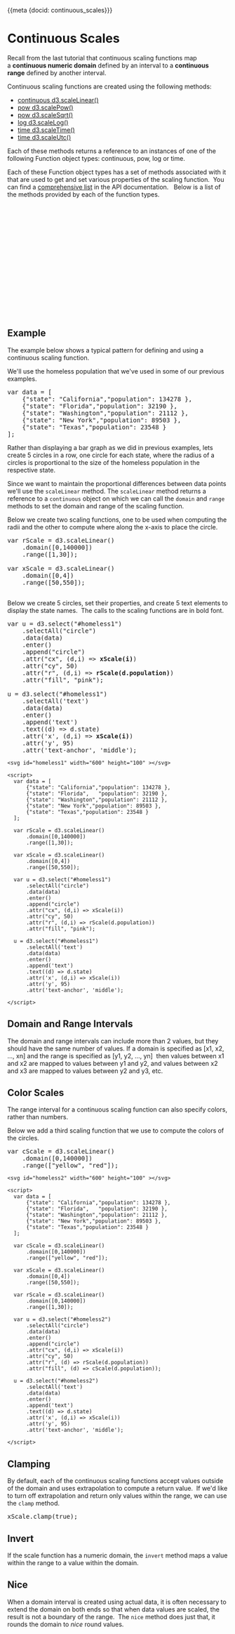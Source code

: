 {{meta {docid: continuous_scales}}}

<script src="https://d3js.org/d3.v4.min.js"></script>

# Continuous Scales

Recall from the last tutorial that continuous scaling functions map a **continuous numeric domain** defined by an interval to a **continuous range** defined by another interval.

Continuous scaling functions are created using the following methods:

+ [continuous d3.scaleLinear()](https://github.com/d3/d3-scale/blob/master/README.md#linear-scales)
+ [pow d3.scalePow()](https://github.com/d3/d3-scale/blob/master/README.md#power-scales)
+ [pow d3.scaleSqrt()](https://github.com/d3/d3-scale/blob/master/README.md#scaleSqrt)
+ [log d3.scaleLog()](https://github.com/d3/d3-scale/blob/master/README.md#log-scales)
+ [time d3.scaleTime()](https://github.com/d3/d3-scale/blob/master/README.md#scaleTime)
+ [time d3.scaleUtc()](https://github.com/d3/d3-scale/blob/master/README.md#scaleUtc)

Each of these methods returns a reference to an instances of one of the following Function object types: continuous, pow, log or time.

Each of these Function object types has a set of methods associated with it that are used to get and set various properties of the scaling function.  You can find a [comprehensive list](https://github.com/d3/d3/blob/master/API.md#continuous-scales) in the API documentation.   Below is a list of the methods provided by each of the function types.

<div>
  <svg id="methodList" width="600" height="300"></svg>
</div>

<script>
var methodNames = [
  "invert",
  "domain",
  "range",
  "rangeRound",
  "clamp",
  "interpolate",
  "ticks",
  "tickFormat",
  "nice",
  "copy",
  "exponent",
  "base"];

var columns = ["methods", "continuous", "pow", "log", "time"];

var contMethods = [0,1,2,3,4,5,6,7,8,9];
var powMethods = [0,1,2,3,4,5,6,7,8,9,10];
var logMethods = [0,1,2,3,4,5,6,7,8,9,11];
var timeMethods = [0,1,2,3,4,5,6,7,8,9];

  var yScale = d3.scaleLinear()
    .domain([0,11])
    .range([40,280]);

  d3.select("#methodList")
     .selectAll("g")
     .data(columns)
     .enter()
     .append("g")
     .attr("id", (d) => d);

  d3.select("#" + columns[0])
      .selectAll("text")
      .data(methodNames)
      .enter()
      .append("text")
      .attr("x", 100)
      .attr("y", (d,i) => yScale(i))
      .text((d) => d)
      .attr('text-anchor', 'end');

function drawCircles(colNum, data, cx) {
  var u = d3.select("#" + columns[colNum]);

  u.append("text")
      .attr("x", cx)
      .attr("y", 20)
      .attr('text-anchor', 'middle')
      .text(columns[colNum]);

  u.selectAll("circle")
      .data(data)
      .enter()
      .append("circle")
      .attr("cx", cx)
      .attr("cy", (d) => yScale(d))
      .attr("r", 8)
      .attr("fill", "pink");
}

drawCircles(1, contMethods, 150);
drawCircles(2, powMethods, 220);
drawCircles(3, logMethods, 290);
drawCircles(4, timeMethods, 360);

</script>

## Example

The example below shows a typical pattern for defining and using a continuous scaling function.

We'll use the homeless population that we've used in some of our previous examples.
<pre>
var data = [
    {"state": "California","population": 134278 },
    {"state": "Florida","population": 32190 },
    {"state": "Washington","population": 21112 },
    {"state": "New York","population": 89503 },
    {"state": "Texas","population": 23548 }
];
</pre>

Rather than displaying a bar graph as we did in previous examples, lets create 5 circles in a row, one circle for each state, where the radius of a circles is proportional to the size of the homeless population in the respective state.

Since we want to maintain the proportional differences between data points we'll use the `scaleLinear` method. The `scaleLinear` method returns a reference to a `continuous` object on which we can call the `domain` and `range` methods to set the domain and range of the scaling function.

Below we create two scaling functions, one to be used when computing the radii and the other to compute where along the x-axis to place the circle.
<pre>
var rScale = d3.scaleLinear()
    .domain([0,140000])
    .range([1,30]);

var xScale = d3.scaleLinear()
    .domain([0,4])
    .range([50,550]);
    </pre>

Below we create 5 circles, set their properties, and create 5 text elements to display the state names.  The calls to the scaling functions are in bold font.

<pre>
var u = d3.select("#homeless1")
    .selectAll("circle")
    .data(data)
    .enter()
    .append("circle")
    .attr("cx", (d,i) =&gt; <strong>xScale(i)</strong>)
    .attr("cy", 50)
    .attr("r", (d,i) =&gt; <strong>rScale(d.population)</strong>)
    .attr("fill", "pink");

u = d3.select("#homeless1")
    .selectAll('text')
    .data(data)
    .enter()
    .append('text')
    .text((d) =&gt; d.state)
    .attr('x', (d,i) =&gt; <strong>xScale(i)</strong>)
    .attr('y', 95)
    .attr('text-anchor', 'middle');
</pre>

``` {cm: active}
<svg id="homeless1" width="600" height="100" ></svg>

<script>
  var data = [
      {"state": "California","population": 134278 },
      {"state": "Florida",   "population": 32190 },
      {"state": "Washington","population": 21112 },
      {"state": "New York","population": 89503 },
      {"state": "Texas","population": 23548 }
  ];

  var rScale = d3.scaleLinear()
      .domain([0,140000])
      .range([1,30]);

  var xScale = d3.scaleLinear()
      .domain([0,4])
      .range([50,550]);

  var u = d3.select("#homeless1")
      .selectAll("circle")
      .data(data)
      .enter()
      .append("circle")
      .attr("cx", (d,i) => xScale(i))
      .attr("cy", 50)
      .attr("r", (d,i) => rScale(d.population))
      .attr("fill", "pink");

  u = d3.select("#homeless1")
      .selectAll('text')
      .data(data)
      .enter()
      .append('text')
      .text((d) => d.state)
      .attr('x', (d,i) => xScale(i))
      .attr('y', 95)
      .attr('text-anchor', 'middle');

</script>
```

## Domain and Range Intervals

The domain and range intervals can include more than 2 values, but they should have the same number of values. If a domain is specified as [x1, x2, ..., xn] and the range is specified as [y1, y2, ..., yn]  then values between x1 and x2 are mapped to values between y1 and y2, and values between x2 and x3 are mapped to values between y2 and y3, etc.

## Color Scales

The range interval for a continuous scaling function can also specify colors, rather than numbers.

Below we add a third scaling function that we use to compute the colors of the circles.
<pre>
var cScale = d3.scaleLinear()
    .domain([0,140000])
    .range(["yellow", "red"]);
</pre>

```
<svg id="homeless2" width="600" height="100" ></svg>

<script>
  var data = [
      {"state": "California","population": 134278 },
      {"state": "Florida",   "population": 32190 },
      {"state": "Washington","population": 21112 },
      {"state": "New York","population": 89503 },
      {"state": "Texas","population": 23548 }
  ];
  
  var cScale = d3.scaleLinear()
      .domain([0,140000])
      .range(["yellow", "red"]);
      
  var xScale = d3.scaleLinear()
      .domain([0,4])
      .range([50,550]);
      
  var rScale = d3.scaleLinear()
      .domain([0,140000])
      .range([1,30]);

  var u = d3.select("#homeless2")
      .selectAll("circle")
      .data(data)
      .enter()
      .append("circle")
      .attr("cx", (d,i) => xScale(i))
      .attr("cy", 50)
      .attr("r", (d) => rScale(d.population))
      .attr("fill", (d) => cScale(d.population));

  u = d3.select("#homeless2")
      .selectAll('text')
      .data(data)
      .enter()
      .append('text')
      .text((d) => d.state)
      .attr('x', (d,i) => xScale(i))
      .attr('y', 95)
      .attr('text-anchor', 'middle');

</script>
```

## Clamping

By default, each of the continuous scaling functions accept values outside of the domain and uses extrapolation to compute a return value.  If we'd like to turn off extrapolation and return only values within the range, we can use the `clamp` method.

<pre>
xScale.clamp(true);
</pre>

## Invert

If the scale function has a numeric domain, the `invert` method maps a value within the range to a value within the domain.

## Nice

When a domain interval is created using actual data, it is often necessary to extend the domain on both ends so that when data values are scaled, the result is not a boundary of the range.  The `nice` method does just that, it rounds the domain to *nice* round values.